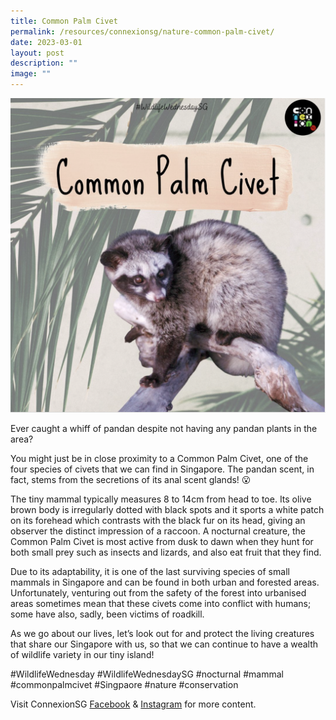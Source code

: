 ```yaml
---
title: Common Palm Civet
permalink: /resources/connexionsg/nature-common-palm-civet/
date: 2023-03-01
layout: post
description: ""
image: ""
---
```

![](/images/connexionsg/2023/common%20palm%20civet.png)

Ever caught a whiff of pandan despite not having any pandan plants in the area?

You might just be in close proximity to a Common Palm Civet, one of the four species of civets that we can find in Singapore. The pandan scent, in fact, stems from the secretions of its anal scent glands! 😮

The tiny mammal typically measures 8 to 14cm from head to toe. Its olive brown body is irregularly dotted with black spots and it sports a white patch on its forehead which contrasts with the black fur on its head, giving an observer the distinct impression of a raccoon. A nocturnal creature, the Common Palm Civet is most active from dusk to dawn when they hunt for both small prey such as insects and lizards, and also eat fruit that they find.

Due to its adaptability, it is one of the last surviving species of small mammals in Singapore and can be found in both urban and forested areas. Unfortunately, venturing out from the safety of the forest into urbanised areas sometimes mean that these civets come into conflict with humans; some have also, sadly, been victims of roadkill.

As we go about our lives, let’s look out for and protect the living creatures that share our Singapore with us, so that we can continue to have a wealth of wildlife variety in our tiny island!

#WildlifeWednesday #WildlifeWednesdaySG #nocturnal #mammal #commonpalmcivet #Singpaore #nature #conservation

Visit ConnexionSG [Facebook](https://www.facebook.com/ConnexionSG) & [Instagram](https://www.instagram.com/connexionsg/) for more content.